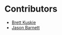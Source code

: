 Contributors
============

* [Brett Kuskie](https://github.com/Fullaxx)
* [Jason Barnett](https://github.com/xasmodeanx)
